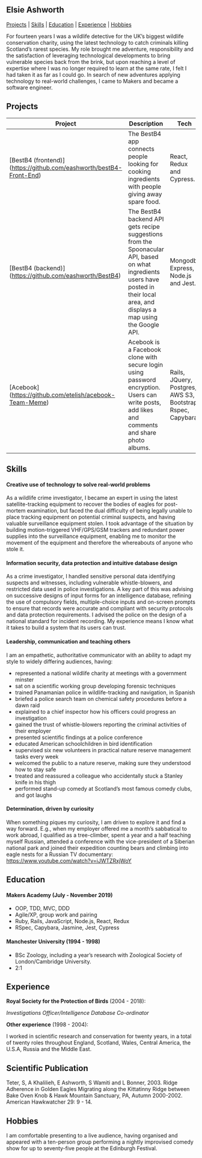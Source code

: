 ## Elsie Ashworth

[Projects](#projects) | [Skills](#skills) | [Education](#education) | [Experience](#experience) | [Hobbies](#hobbies)

For fourteen years I was a wildlife detective for the UK’s biggest wildlife conservation charity, using the latest technology to catch criminals killing Scotland’s rarest species. My role brought me adventure, responsibility and the satisfaction of leveraging technological developments to bring vulnerable species back from the brink, but upon reaching a level of expertise where I was no longer required to learn at the same rate, I felt I had taken it as far as I could go. In search of new adventures applying technology to real-world challenges, I came to Makers and became a software engineer.

## Projects

| Project | Description | Tech |
|--- |--- |---
| [BestB4 (frontend)] (https://github.com/eashworth/bestB4-Front-End) | The BestB4 app connects people looking for cooking ingredients with people giving away spare food. | React, Redux and Cypress. |
| [BestB4 (backend)] (https://github.com/eashworth/BestB4) | The BestB4 backend API gets recipe suggestions from the Spoonacular API, based on what ingredients users have posted in their local area, and displays a map using the Google API. | Mongodb, Express, Node.js and Jest. |
| [Acebook] (https://github.com/etelish/acebook-Team-Meme) | Acebook is a Facebook clone with secure login using password encryption. Users can write posts, add likes and comments and share photo albums. | Rails, JQuery, Postgres, AWS S3, Bootstrap, Rspec, Capybara |

## Skills

#### Creative use of technology to solve real-world problems  

As a wildlife crime investigator, I became an expert in using the latest satellite-tracking equipment to recover the bodies of eagles for post-mortem examination, but faced the dual difficulty of being legally unable to place tracking equipment on potential criminal suspects, and having valuable surveillance equipment stolen. I took advantage of the situation by building motion-triggered VHF/GPS/GSM trackers and redundant power supplies into the surveillance equipment, enabling me to monitor the movement of the equipment and therefore the whereabouts of anyone who stole it.

#### Information security, data protection and intuitive database design

As a crime investigator, I handled sensitive personal data identifying suspects and witnesses, including vulnerable whistle-blowers, and restricted data used in police investigations. A key part of this was advising on successive designs of input forms for an intelligence database, refining the use of compulsory fields, multiple-choice inputs and on-screen prompts to ensure that records were accurate and compliant with security protocols and data protection requirements. I advised the police on the design of a national standard for incident recording. My experience means I know what it takes to build a system that its users can trust.

#### Leadership, communication and teaching others

I am an empathetic, authoritative communicator with an ability to adapt my style to widely differing audiences, having:

- represented a national wildlife charity at meetings with a government minster
- sat on a scientific working group developing forensic techniques
- trained Panamanian police in wildlife-tracking and navigation, in Spanish
- briefed a police search team on chemical safety procedures before a dawn raid
- explained to a chief inspector how his officers could progress an investigation
- gained the trust of whistle-blowers reporting the criminal activities of their employer
- presented scientific findings at a police conference
- educated American schoolchildren in bird identification
- supervised six new volunteers in practical nature reserve management tasks every week
- welcomed the public to a nature reserve, making sure they understood how to stay safe
- treated and reassured a colleague who accidentally stuck a Stanley knife in his thigh
- performed stand-up comedy at Scotland’s most famous comedy clubs, and got laughs

#### Determination, driven by curiosity

When something piques my curiosity, I am driven to explore it and find a way forward. E.g., when my employer offered me a month’s sabbatical to work abroad, I qualified as a tree-climber, spent a year and a half teaching myself Russian, attended a conference with the vice-president of a Siberian national park and joined their expedition counting bears and climbing into eagle nests for a Russian TV documentary: https://www.youtube.com/watch?v=iJWTZRxjWoY

## Education

#### Makers Academy (July - November 2019)

- OOP, TDD, MVC, DDD
- Agile/XP, group work and pairing
- Ruby, Rails, JavaScript, Node.js, React, Redux
- RSpec, Capybara, Jasmine, Jest, Cypress

#### Manchester University (1994 - 1998)

- BSc Zoology, including a year’s research with Zoological Society of London/Cambridge University.
- 2:1

## Experience

**Royal Society for the Protection of Birds** (2004 - 2018):

*Investigations Officer/Intelligence Database Co-ordinator*

**Other experience** (1998 - 2004):

I worked in scientific research and conservation for twenty years, in a total of twenty roles throughout England, Scotland, Wales, Central America, the U.S.A, Russia and the Middle East.

## Scientific Publication

Teter, S, A Khalilieh, E Ashworth, S Wamiti and L Bonner, 2003.
Ridge Adherence in Golden Eagles Migrating along the Kittatinny Ridge between Bake Oven Knob &
Hawk Mountain Sanctuary, PA, Autumn 2000-2002. American Hawkwatcher 29: 9 - 14.

## Hobbies

I am comfortable presenting to a live audience, having organised and appeared with a ten-person group performing a nightly improvised comedy show for up to seventy-five people at the Edinburgh Festival.
